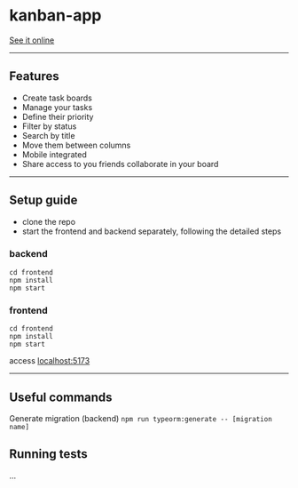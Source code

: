# kanban-app

[See it online](#)

---

## Features

- Create task boards
- Manage your tasks
- Define their priority
- Filter by status
- Search by title
- Move them between columns
- Mobile integrated
- Share access to you friends collaborate in your board

---

## Setup guide

- clone the repo
- start the frontend and backend separately, following the detailed steps

### backend

```
cd frontend
npm install
npm start
```

### frontend

```
cd frontend
npm install
npm start
```

access [localhost:5173](http://localhost:5173)

---

## Useful commands

Generate migration (backend)
`npm run typeorm:generate -- [migration name]`

## Running tests

...
